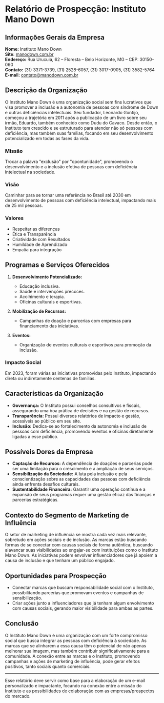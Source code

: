 # Relatório de Prospecção: Instituto Mano Down

## Informações Gerais da Empresa
**Nome:** Instituto Mano Down  
**Site:** [manodown.com.br](https://manodown.com.br)  
**Endereço:** Rua Urucuia, 62 – Floresta – Belo Horizonte, MG – CEP: 30150-060  
**Contato:** (31) 3371-3739, (31) 2528-6057, (31) 3017-0905, (31) 3582-5764  
**E-mail:** contato@manodown.com.br  

## Descrição da Organização 
O Instituto Mano Down é uma organização social sem fins lucrativos que visa promover a inclusão e a autonomia de pessoas com síndrome de Down e outras deficiências intelectuais. Seu fundador, Leonardo Gontijo, começou a trajetória em 2011 após a publicação de um livro sobre seu irmão, Eduardo, também conhecido como Dudu do Cavaco. Desde então, o Instituto tem crescido e se estruturado para atender não só pessoas com deficiência, mas também suas famílias, focando em seu desenvolvimento potencializado em todas as fases da vida.

### Missão
Trocar a palavra "exclusão" por "opontunidade", promovendo o desenvolvimento e a inclusão efetiva de pessoas com deficiência intelectual na sociedade. 

### Visão
Caminhar para se tornar uma referência no Brasil até 2030 em desenvolvimento de pessoas com deficiência intelectual, impactando mais de 25 mil pessoas.

### Valores
- Respeitar as diferenças
- Ética e Transparência
- Criatividade com Resultados
- Humildade de Aprendizado
- Empatia para integração

## Programas e Serviços Oferecidos
1. **Desenvolvimento Potencializado:**
   - Educação inclusiva.
   - Saúde e intervenções precoces.
   - Acolhimento e terapia.
   - Oficinas culturais e esportivas.

2. **Mobilização de Recursos:**
   - Campanhas de doação e parcerias com empresas para financiamento das iniciativas.

3. **Eventos:**
   - Organização de eventos culturais e esportivos para promoção da inclusão.

### Impacto Social
Em 2023, foram várias as iniciativas promovidas pelo Instituto, impactando direta ou indiretamente centenas de famílias.

## Características da Organização
- **Governança:** O Instituto possui conselhos consultivos e fiscais, assegurando uma boa prática de decisões e na gestão de recursos. 
- **Transparência:** Possui diversos relatórios de impacto e gestão, acessíveis ao público em seu site.
- **Inclusão:** Dedica-se ao fortalecimento da autonomia e inclusão de pessoas com deficiência, promovendo eventos e oficinas diretamente ligadas a esse público.

## Possíveis Dores da Empresa
- **Captação de Recursos:** A dependência de doações e parcerias pode ser uma limitação para o crescimento e a ampliação de seus serviços.
- **Sensibilização da Sociedade:** A luta pela inclusão e pela conscientização sobre as capacidades das pessoas com deficiência ainda enfrenta desafios culturais.
- **Sustentabilidade Financeira:** Garantir uma operação contínua e a expansão de seus programas requer uma gestão eficaz das finanças e parcerias estratégicas.

## Contexto do Segmento de Marketing de Influência
O setor de marketing de influência se mostra cada vez mais relevante, sobretudo em ações sociais e de inclusão. As marcas estão buscando formas de se conectar com causas sociais de forma autêntica, buscando alavancar suas visibilidades ao engajar-se com instituições como o Instituto Mano Down. As iniciativas podem envolver influenciadores que já apoiem a causa de inclusão e que tenham um público engajado.

## Oportunidades para Prospecção
- Conectar marcas que buscam responsabilidade social com o Instituto, possibilitando parcerias que promovam eventos e campanhas de sensibilização.
- Criar ações junto a influenciadores que já tenham algum envolvimento com causas sociais, gerando maior visibilidade para ambas as partes.

## Conclusão
O Instituto Mano Down é uma organização com um forte compromisso social que busca integrar as pessoas com deficiência à sociedade. As marcas que se alinharem a essa causa têm o potencial de não apenas melhorar sua imagem, mas também contribuir significativamente para a comunidade. A conexão entre as marcas e o Instituto, promovendo campanhas e ações de marketing de influência, pode gerar efeitos positivos, tanto sociais quanto comerciais. 

--- 

Esse relatório deve servir como base para a elaboração de um e-mail personalizado e impactante, focando na conexão entre a missão do Instituto e as possibilidades de colaboração com as empresas/prospectos do mercado.